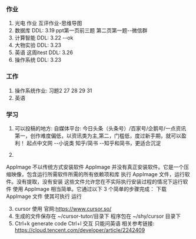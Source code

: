 ### 作业
1. 光电 作业 互评作业-思维导图
2. 数据库  DDL: 3.19  ppt第一页前三题 第二页第一题--微信群
3. 计算智能    DDL: 3.22   --ok
4. 大物实验  DDL: 3.23  
5. 英语 这周itest DDL: 3.26 
6. 操作系统 DDL: 3.23 

### 工作
1. 操作系统作业: 习题2 27 28 29 31
2. 英语 


### 学习

1. 可以投稿的地方:
自媒体平台: 今日头条（头条号）/百家号/企鹅号/一点资讯
第一，创作难度偏低，以资讯类为主,第二，门槛低，度过新手期，就可以盈利！
起点中文网  --小说类
知乎/简书  --知乎和简书，更适合沉淀

2. 
AppImage 不以传统方式安装软件
AppImage 并没有真正安装软件。它是一个压缩映像，包含运行所需软件所需的所有依赖项和库
执行 AppImage 文件，运行软件。没有提取，没有安装
这些文件允许您在不实际执行安装过程的情况下运行软件
使用 AppImage 相当简单。它通过以下 3 个简单的步骤完成：
 下载 AppImage 文件
 使其可执行
 运行

3. cursor 使用
官网:https://www.cursor.so/
  1. 生成的文件保存在  ~/cursor-tutor/目录下
     程序包在 ~/shy/cursor  目录下
  2. Ctrl+k   generate code
     Ctrl+l   交互
  只能问英语
相关参考链接: https://cloud.tencent.com/developer/article/2242409





